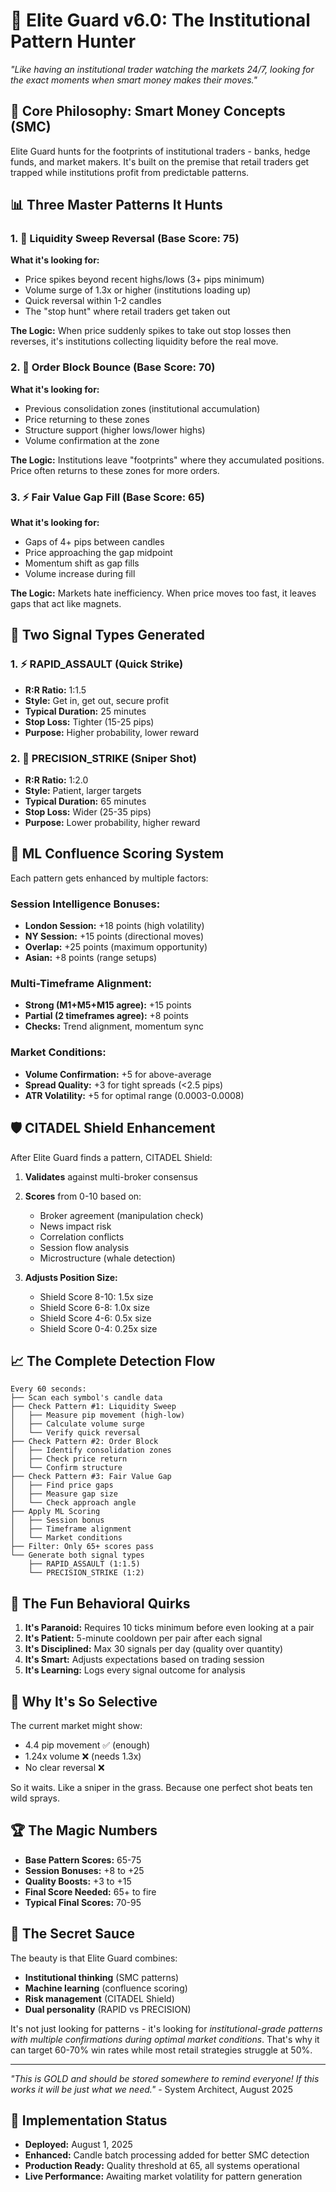 # 🎯 Elite Guard v6.0: The Institutional Pattern Hunter

*"Like having an institutional trader watching the markets 24/7, looking for the exact moments when smart money makes their moves."*

## 🧠 Core Philosophy: Smart Money Concepts (SMC)
Elite Guard hunts for the footprints of institutional traders - banks, hedge funds, and market makers. It's built on the premise that retail traders get trapped while institutions profit from predictable patterns.

## 📊 Three Master Patterns It Hunts

### 1. 🌊 Liquidity Sweep Reversal (Base Score: 75)
**What it's looking for:**
- Price spikes beyond recent highs/lows (3+ pips minimum)
- Volume surge of 1.3x or higher (institutions loading up)
- Quick reversal within 1-2 candles
- The "stop hunt" where retail traders get taken out

**The Logic:** When price suddenly spikes to take out stop losses then reverses, it's institutions collecting liquidity before the real move.

### 2. 🏢 Order Block Bounce (Base Score: 70)
**What it's looking for:**
- Previous consolidation zones (institutional accumulation)
- Price returning to these zones
- Structure support (higher lows/lower highs)
- Volume confirmation at the zone

**The Logic:** Institutions leave "footprints" where they accumulated positions. Price often returns to these zones for more orders.

### 3. ⚡ Fair Value Gap Fill (Base Score: 65)
**What it's looking for:**
- Gaps of 4+ pips between candles
- Price approaching the gap midpoint
- Momentum shift as gap fills
- Volume increase during fill

**The Logic:** Markets hate inefficiency. When price moves too fast, it leaves gaps that act like magnets.

## 🎯 Two Signal Types Generated

### 1. ⚡ RAPID_ASSAULT (Quick Strike)
- **R:R Ratio:** 1:1.5
- **Style:** Get in, get out, secure profit
- **Typical Duration:** 25 minutes
- **Stop Loss:** Tighter (15-25 pips)
- **Purpose:** Higher probability, lower reward

### 2. 🎯 PRECISION_STRIKE (Sniper Shot)
- **R:R Ratio:** 1:2.0
- **Style:** Patient, larger targets
- **Typical Duration:** 65 minutes  
- **Stop Loss:** Wider (25-35 pips)
- **Purpose:** Lower probability, higher reward

## 🔬 ML Confluence Scoring System

Each pattern gets enhanced by multiple factors:

### Session Intelligence Bonuses:
- **London Session:** +18 points (high volatility)
- **NY Session:** +15 points (directional moves)
- **Overlap:** +25 points (maximum opportunity)
- **Asian:** +8 points (range setups)

### Multi-Timeframe Alignment:
- **Strong (M1+M5+M15 agree):** +15 points
- **Partial (2 timeframes agree):** +8 points
- **Checks:** Trend alignment, momentum sync

### Market Conditions:
- **Volume Confirmation:** +5 for above-average
- **Spread Quality:** +3 for tight spreads (<2.5 pips)
- **ATR Volatility:** +5 for optimal range (0.0003-0.0008)

## 🛡️ CITADEL Shield Enhancement

After Elite Guard finds a pattern, CITADEL Shield:

1. **Validates** against multi-broker consensus
2. **Scores** from 0-10 based on:
   - Broker agreement (manipulation check)
   - News impact risk
   - Correlation conflicts
   - Session flow analysis
   - Microstructure (whale detection)

3. **Adjusts Position Size:**
   - Shield Score 8-10: 1.5x size
   - Shield Score 6-8: 1.0x size
   - Shield Score 4-6: 0.5x size
   - Shield Score 0-4: 0.25x size

## 📈 The Complete Detection Flow

```
Every 60 seconds:
├── Scan each symbol's candle data
├── Check Pattern #1: Liquidity Sweep
│   ├── Measure pip movement (high-low)
│   ├── Calculate volume surge
│   └── Verify quick reversal
├── Check Pattern #2: Order Block
│   ├── Identify consolidation zones
│   ├── Check price return
│   └── Confirm structure
├── Check Pattern #3: Fair Value Gap
│   ├── Find price gaps
│   ├── Measure gap size
│   └── Check approach angle
├── Apply ML Scoring
│   ├── Session bonus
│   ├── Timeframe alignment
│   └── Market conditions
├── Filter: Only 65+ scores pass
└── Generate both signal types
    ├── RAPID_ASSAULT (1:1.5)
    └── PRECISION_STRIKE (1:2)
```

## 🎪 The Fun Behavioral Quirks

1. **It's Paranoid:** Requires 10 ticks minimum before even looking at a pair
2. **It's Patient:** 5-minute cooldown per pair after each signal
3. **It's Disciplined:** Max 30 signals per day (quality over quantity)
4. **It's Smart:** Adjusts expectations based on trading session
5. **It's Learning:** Logs every signal outcome for analysis

## 🎰 Why It's So Selective

The current market might show:
- 4.4 pip movement ✅ (enough)
- 1.24x volume ❌ (needs 1.3x)
- No clear reversal ❌

So it waits. Like a sniper in the grass. Because one perfect shot beats ten wild sprays.

## 🏆 The Magic Numbers
- **Base Pattern Scores:** 65-75
- **Session Bonuses:** +8 to +25
- **Quality Boosts:** +3 to +15
- **Final Score Needed:** 65+ to fire
- **Typical Final Scores:** 70-95

## 💎 The Secret Sauce

The beauty is that Elite Guard combines:
- **Institutional thinking** (SMC patterns)
- **Machine learning** (confluence scoring)
- **Risk management** (CITADEL Shield)
- **Dual personality** (RAPID vs PRECISION)

It's not just looking for patterns - it's looking for *institutional-grade patterns with multiple confirmations during optimal market conditions*. That's why it can target 60-70% win rates while most retail strategies struggle at 50%.

---

*"This is GOLD and should be stored somewhere to remind everyone! If this works it will be just what we need."* - System Architect, August 2025

## 🚀 Implementation Status
- **Deployed:** August 1, 2025
- **Enhanced:** Candle batch processing added for better SMC detection
- **Production Ready:** Quality threshold at 65, all systems operational
- **Live Performance:** Awaiting market volatility for pattern generation